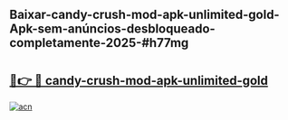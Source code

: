 ## Baixar-candy-crush-mod-apk-unlimited-gold-Apk-sem-anúncios-desbloqueado-completamente-2025-#h77mg

# <h2><a href="https://ainizakaria.my?title=candy-crush-mod-apk-unlimited-gold&ref=20M">🔗👉 🔴 candy-crush-mod-apk-unlimited-gold</a></h2>

[![acn](https://github.com/user-attachments/assets/0f9c940e-d8b0-45ae-aac7-cd30a18b3e1c)](https://ainizakaria.my?title=candy-crush-mod-apk-unlimited-gold&ref=20M)

